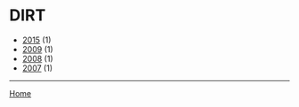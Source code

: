# DIRT

  * [2015](./dirt-2015.md) (1)
  * [2009](./dirt-2009.md) (1)
  * [2008](./dirt-2008.md) (1)
  * [2007](./dirt-2007.md) (1)

----

[Home](../index.md)
